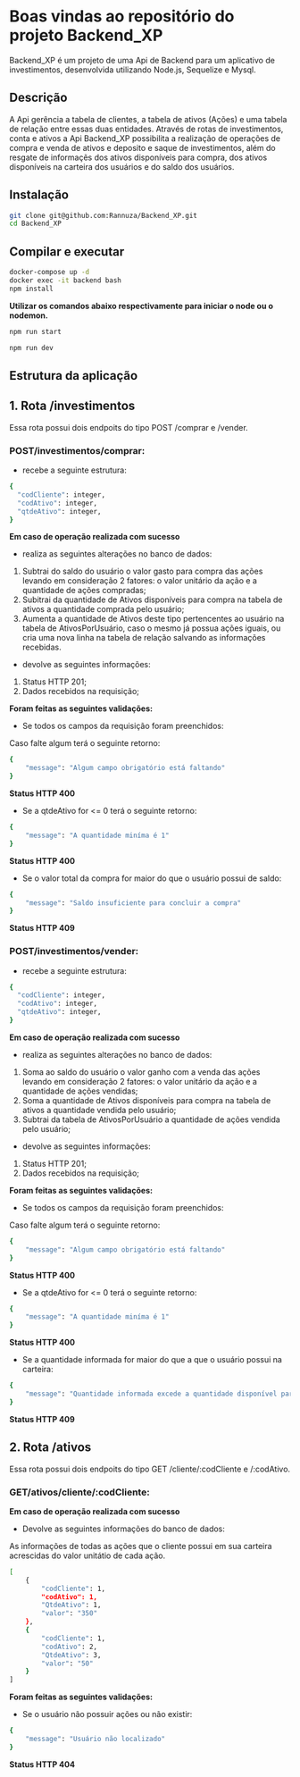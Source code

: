 # Boas vindas ao repositório do projeto Backend_XP

Backend_XP é um projeto de uma Api de Backend para um aplicativo de investimentos, desenvolvida utilizando Node.js, Sequelize e Mysql. 

## Descrição

A Api gerência a tabela de clientes, a tabela de ativos (Ações) e uma tabela de relação entre essas duas entidades. Através de rotas de investimentos, conta e ativos a Api Backend_XP possibilita a realização de operações de compra e venda de ativos e deposito e saque de investimentos, além do resgate de informaçẽs dos ativos disponíveis para compra, dos ativos disponíveis na carteira dos usuários e do saldo dos usuários. 

## Instalação

```bash
git clone git@github.com:Rannuza/Backend_XP.git
cd Backend_XP
```
## Compilar e executar

```bash
docker-compose up -d
docker exec -it backend bash
npm install
```
**Utilizar os comandos abaixo respectivamente para iniciar o node ou o nodemon.**

```bash
npm run start

npm run dev
```

## Estrutura da aplicação

## 1. Rota /investimentos

Essa rota possui dois endpoits do tipo POST /comprar e /vender.

### POST/investimentos/comprar:

- recebe a seguinte estrutura: 

```bash
{
  "codCliente": integer,
  "codAtivo": integer,
  "qtdeAtivo": integer,
}
```
**Em caso de operação realizada com sucesso**

- realiza as seguintes alterações no banco de dados:

1. Subtrai do saldo do usuário o valor gasto para compra das ações levando em consideração 2 fatores: o valor unitário da ação e a quantidade de ações compradas;
2. Subitrai da quantidade de Ativos disponíveis para compra na tabela de ativos a quantidade comprada pelo usuário;
3. Aumenta a quantidade de Ativos deste tipo pertencentes ao usuário na tabela de AtivosPorUsuário, caso o mesmo já possua ações iguais, ou cria uma nova linha na tabela de relação salvando as informações recebidas.

- devolve as seguintes informações:

1. Status HTTP 201;
2. Dados recebidos na requisição;

**Foram feitas as seguintes validações:**

- Se todos os campos da requisição foram preenchidos:

Caso falte algum terá o seguinte retorno:

```bash
{
    "message": "Algum campo obrigatório está faltando"
}
```
**Status HTTP 400**

- Se a qtdeAtivo for <= 0 terá o seguinte retorno:

```bash
{
    "message": "A quantidade miníma é 1"
}
```
**Status HTTP 400**

- Se o valor total da compra for maior do que o usuário possui de saldo:

```bash
{
    "message": "Saldo insuficiente para concluir a compra"
}
```
**Status HTTP 409**

### POST/investimentos/vender:

- recebe a seguinte estrutura: 

```bash
{
  "codCliente": integer,
  "codAtivo": integer,
  "qtdeAtivo": integer,
}
```
**Em caso de operação realizada com sucesso**

- realiza as seguintes alterações no banco de dados:

1. Soma ao saldo do usuário o valor ganho com a venda das ações levando em consideração 2 fatores: o valor unitário da ação e a quantidade de ações vendidas;
2. Soma a quantidade de Ativos disponíveis para compra na tabela de ativos a quantidade vendida pelo usuário;
3. Subtrai da tabela de AtivosPorUsuário a quantidade de ações vendida pelo usuário;

- devolve as seguintes informações:

1. Status HTTP 201;
2. Dados recebidos na requisição;

**Foram feitas as seguintes validações:**

- Se todos os campos da requisição foram preenchidos:

Caso falte algum terá o seguinte retorno:

```bash
{
    "message": "Algum campo obrigatório está faltando"
}
```
**Status HTTP 400**

- Se a qtdeAtivo for <= 0 terá o seguinte retorno:

```bash
{
    "message": "A quantidade miníma é 1"
}
```
**Status HTTP 400**

- Se a quantidade informada for maior do que a que o usuário possui na carteira:

```bash
{
    "message": "Quantidade informada excede a quantidade disponível para venda"
}
```
**Status HTTP 409**

## 2. Rota /ativos

Essa rota possui dois endpoits do tipo GET /cliente/:codCliente e /:codAtivo.

### GET/ativos/cliente/:codCliente:

**Em caso de operação realizada com sucesso**

- Devolve as seguintes informações do banco de dados:

As informações de todas as ações que o cliente possui em sua carteira acrescidas do valor unitátio de cada ação.

```bash
[
    {
        "codCliente": 1,
        "codAtivo": 1,
        "QtdeAtivo": 1,
        "valor": "350"
    },
    {
        "codCliente": 1,
        "codAtivo": 2,
        "QtdeAtivo": 3,
        "valor": "50"
    }
]
```

**Foram feitas as seguintes validações:**

- Se o usuário não possuir ações ou não existir:

```bash
{
    "message": "Usuário não localizado"
}
```
**Status HTTP 404**
